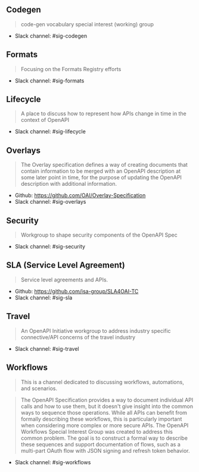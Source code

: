 ## Codegen

> code-gen vocabulary special interest (working) group

- Slack channel: #sig-codegen

## Formats

> Focusing on the Formats Registry efforts

- Slack channel: #sig-formats

## Lifecycle

> A place to discuss how to represent how APIs change in time in the context of OpenAPI

- Slack channel: #sig-lifecycle

## Overlays

> The Overlay specification defines a way of creating documents that contain information to be merged with an OpenAPI description at some later point in time, for the purpose of updating the OpenAPI description with additional information.

- Github: https://github.com/OAI/Overlay-Specification
- Slack channel: #sig-overlays

## Security

> Workgroup to shape security components of the OpenAPI Spec

- Slack channel: #sig-security

## SLA (Service Level Agreement)

> Service level agreements and APIs.

- Github: https://github.com/isa-group/SLA4OAI-TC
- Slack channel: #sig-sla

## Travel

> An OpenAPI Initiative workgroup to address industry specific connective/API concerns of the travel industry

- Slack channel: #sig-travel

## Workflows

> This is a channel dedicated to discussing workflows, automations, and scenarios.

> The OpenAPI Specification provides a way to document individual API calls and how to use them, but it doesn't give insight into the common ways to sequence those operations. While all APIs can benefit from formally describing these workflows, this is particularly important when considering more complex or more secure APIs.
> The OpenAPI Workflows Special Interest Group was created to address this common problem. The goal is to construct a formal way to describe these sequences and support documentation of flows, such as a multi-part OAuth flow with JSON signing and refresh token behavior.

- Slack channel: #sig-workflows
